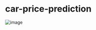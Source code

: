 # car-price-prediction
![image](https://user-images.githubusercontent.com/59139033/162820088-7b28e532-2834-40c1-b246-e31597fe6122.png)
